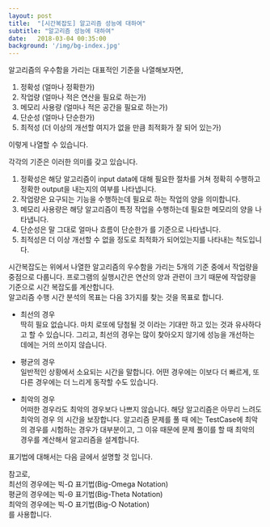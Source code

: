 ```yaml
---
layout: post
title:  "[시간복잡도] 알고리즘 성능에 대하여"
subtitle: "알고리즘 성능에 대하여"
date:   2018-03-04 00:35:00
background: '/img/bg-index.jpg'
---
```


알고리즘의 우수함을 가리는 대표적인 기준을 나열해보자면,
1. 정확성 (얼마나 정확한가)
2. 작업량 (얼마나 적은 연산을 필요로 하는가)
3. 메모리 사용량 (얼마나 적은 공간을 필요로 하는가)
4. 단순성 (얼마나 단순한가)
5. 최적성 (더 이상의 개선할 여지가 없을 만큼 최적화가 잘 되어 있는가)<br>

이렇게 나열할 수 있습니다.

각각의 기준은 이러한 의미를 갖고 있습니다.<br>
1. 정확성은 해당 알고리즘이 input data에 대해 필요한 절차를 거쳐 정확히 수행하고 정확한 output을 내는지의 여부를 나타냅니다.
2. 작업량은 요구되는 기능을 수행하는데 필요로 하는 작업의 양을 의미합니다.
3. 메모리 사용량은 해당 알고리즘이 특정 작업을 수행하는데 필요한 메모리의 양을 나타냅니다.
4. 단순성은 말 그대로 얼마나 흐름이 단순한가 를 기준으로 나타냅니다.
5. 최적성은 더 이상 개선할 수 없을 정도로 최적화가 되어있는지를 나타내는 척도입니다.

시간복잡도는 위에서 나열한 알고리즘의 우수함을 가리는 5개의 기준 중에서 작업량을 중점으로 다룹니다. 프로그램의 실행시간은 연산의 양과 관련이 크기 때문에 작업량을 기준으로 시간 복잡도를 계산합니다.<br>
알고리즘 수행 시간 분석의 목표는 다음 3가지를 찾는 것을 목표로 합니다.

* 최선의 경우<br>
딱히 필요 없습니다. 마치 로또에 당첨될 것 이라는 기대만 하고 있는 것과 유사하다고 할 수 있습니다. 그리고, 최선의 경우는 많이 찾아오지 않기에 성능을 개선하는 데에는 거의 쓰이지 않습니다.

* 평균의 경우<br>
일반적인 상황에서 소요되는 시간을 말합니다. 어떤 경우에는 이보다 더 빠르게, 또 다른 경우에는 더 느리게 동작할 수도 있습니다.

* 최악의 경우<br>
어떠한 경우라도 최악의 경우보다 나쁘지 않습니다. 해당 알고리즘은 아무리 느려도 최악의 경우 의 시간을 보장합니다. 알고리즘 문제를 풀 때 에는 TestCase에 최악의 경우를 시험하는 경우가 대부분이고, 그 이유 때문에 문제 풀이를 할 때 최악의 경우를 계산해서 알고리즘을 설계합니다.

표기법에 대해서는 다음 글에서 설명할 것 입니다.<br>

참고로,<br>
최선의 경우에는 빅-Ω 표기법(Big-Omega Notation)<br>
평균의 경우에는 빅-Θ 표기법(Big-Theta Notation)<br>
최악의 경우에는 빅-O 표기법(Big-O Notation)<br>
를 사용합니다.
